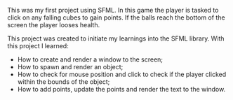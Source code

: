 This was my first project using SFML. In this game the player is tasked to click on any falling cubes to gain points.
If the balls reach the bottom of the screen the player looses health.

This project was created to initiate my learnings into the SFML library. 
With this project I learned:

- How to create and render a window to the screen;
- How to spawn and render an object;
- How to check for mouse position and click to check if the player clicked within the bounds of the object;
- How to add points, update the points and render the text to the window.
